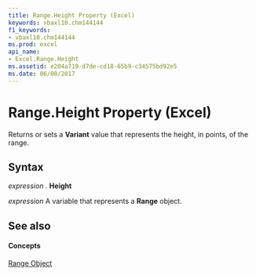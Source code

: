 ```yaml
---
title: Range.Height Property (Excel)
keywords: vbaxl10.chm144144
f1_keywords:
- vbaxl10.chm144144
ms.prod: excel
api_name:
- Excel.Range.Height
ms.assetid: e204a719-d7de-cd18-65b9-c34575bd92e5
ms.date: 06/08/2017
---
```



# Range.Height Property (Excel)

Returns or sets a  **Variant** value that represents the height, in points, of the range.


## Syntax

 _expression_ . **Height**

 _expression_ A variable that represents a **Range** object.


## See also


#### Concepts


[Range Object](Excel.Range(objec).md)

